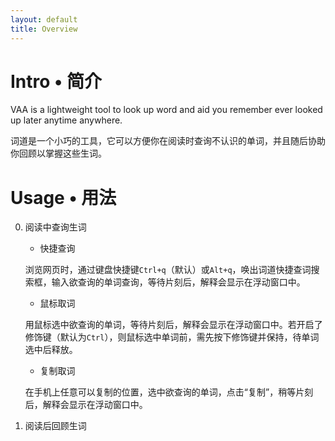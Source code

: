 ```yaml
---
layout: default
title: Overview
---
```



# Intro • 简介
VAA is a lightweight tool to look up word and aid you remember ever looked up later anytime anywhere.

词道是一个小巧的工具，它可以方便你在阅读时查询不认识的单词，并且随后协助你回顾以掌握这些生词。

# Usage • 用法
0. 阅读中查询生词

    + 快捷查询

    浏览网页时，通过键盘快捷键`Ctrl+q`（默认）或`Alt+q`，唤出词道快捷查词搜索框，输入欲查询的单词查询，等待片刻后，解释会显示在浮动窗口中。

    + 鼠标取词

    用鼠标选中欲查询的单词，等待片刻后，解释会显示在浮动窗口中。若开启了修饰键（默认为`Ctrl`），则鼠标选中单词前，需先按下修饰键并保持，待单词选中后释放。

    + 复制取词

    在手机上任意可以复制的位置，选中欲查询的单词，点击“复制”，稍等片刻后，解释会显示在浮动窗口中。

1. 阅读后回顾生词